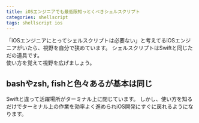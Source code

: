 ```yaml
---
title: iOSエンジニアでも最低限知っとくべきシェルスクリプト
categories: shellscript
tags: shellscript ios
---
```

「iOSエンジニアにとってシェルスクリプトは必要ない」と考えてるiOSエンジニアがいたら、視野を自分で狭めています。
シェルスクリプトはSwiftと同じただの道具です。  
使い方を覚えて視野を広げましょう。

## bashやzsh, fishと色々あるが基本は同じ
Swiftと違って活躍場所がターミナル上に閉じています。
しかし、使い方を知るだけでターミナル上の作業を効率よく進められiOS開発にすぐに戻れるようになります。
